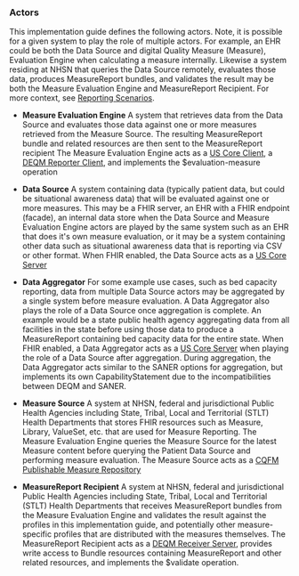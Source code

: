 
### Actors ###

This implementation guide defines the following actors. Note, it is possible for a given system to play the role of multiple actors. For example, an EHR could be both the Data Source and digital Quality Measure (Measure), Evaluation Engine when calculating a measure internally. Likewise a system residing at NHSN that queries the Data Source remotely, evaluates those data, produces MeasureReport bundles, and validates the result may be both the Measure Evaluation Engine and MeasureReport Recipient. For more context, see [Reporting Scenarios](specification.html).

* **Measure Evaluation Engine** A system that retrieves data from the Data Source and evaluates those data against one or more measures retrieved from the Measure Source. The resulting MeasureReport bundle and related resources are then sent to the MeasureReport recipient The Measure Evaluation Engine acts as a [US Core Client]({{site.data.fhir.ver.uscore}}/CapabilityStatement-us-core-client.html), a [DEQM Reporter Client]({{site.data.fhir.ver.deqm}}/CapabilityStatement-reporter-client.html), and implements the $evaluation-measure operation

* **Data Source** A system containing data (typically patient data, but could be situational awareness data) that will be evaluated against one or more measures. This may be a FHIR server, an EHR with a FHIR endpoint (facade), an internal data store when the Data Source and Measure Evaluation Engine actors are played by the same system such as an EHR that does it's own measure evaluation, or it may be a system containing other data such as situational awareness data that is reporting via CSV or other format. When FHIR enabled, the Data Source acts as a [US Core Server]({{site.data.fhir.ver.uscore}}/CapabilityStatement-us-core-server.html)

* **Data Aggregator** For some example use cases, such as bed capacity reporting, data from multiple Data Source actors may be aggregated by a single system before measure evaluation. A Data Aggregator also plays the role of a Data Source once aggregation is complete. An example would be a state public health agency aggregating data from all facilities in the state before using those data to produce a MeasureReport containing bed capacity data for the entire state. When FHIR enabled, a Data Aggregator acts as a [US Core Server]({{site.data.fhir.ver.uscore}}/CapabilityStatement-us-core-server.html) when playing the role of a Data Source after aggregation. During aggregation, the Data Aggregator acts similar to the SANER options for aggregation, but implements its own CapabilityStatement due to the incompatibilities between DEQM and SANER.

* **Measure Source** A system at NHSN, federal and jurisdictional Public Health Agencies including State, Tribal, Local and Territorial (STLT) Health Departments that stores FHIR resources such as Measure, Library, ValueSet, etc. that are used for Measure Reporting. The Measure Evaluation Engine queries the Measure Source for the latest Measure content before querying the Patient Data Source and performing measure evaluation. The Measure Source acts as a [CQFM Publishable Measure Repository]({{site.data.fhir.ver.cqfm}}/measure-repository-service.html#publishable-measure-repository) 

* **MeasureReport Recipient** A system at NHSN, federal and jurisdictional Public Health Agencies including State, Tribal, Local and Territorial (STLT) Health Departments that receives MeasureReport bundles from the Measure Evaluation Engine and validates the result against the profiles in this implementation guide, and potentially other measure-specific profiles that are distributed with the measures themselves. The MeasureReport Recipient acts as a [DEQM Receiver Server]({{site.data.fhir.ver.deqm}}/CapabilityStatement-receiver-server.html), provides write access to Bundle resources containing MeasureReport and other related resources, and implements the $validate operation.
